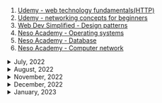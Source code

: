 1. [Udemy - web technology fundamentals(HTTP)](https://www.udemy.com/course/web-technology-fundamentals/)
1. [Udemy - networking concepts for beginners](https://www.udemy.com/course/networking-concepts-for-beginners/learn/lecture/6060530?start=15#overview)
1. [Web Dev Simplified - Design patterns](https://youtube.com/playlist?list=PLZlA0Gpn_vH_CthENcPCM0Dww6a5XYC7f)
1. [Neso Academy - Operating systems](https://youtube.com/playlist?list=PLBlnK6fEyqRiVhbXDGLXDk_OQAeuVcp2O)
1. [Neso Academy - Database](https://www.youtube.com/playlist?list=PLBlnK6fEyqRi_CUQ-FXxgzKQ1dwr_ZJWZ)
1. [Neso Academy - Computer network](https://youtube.com/playlist?list=PLBlnK6fEyqRgMCUAG0XRw78UA8qnv6jEx)

<details>
<summary>July, 2022</summary>

1. [BASH scripting will change your life](https://youtu.be/7qd5sqazD7k)

</details>

<details>
<summary>August, 2022</summary>

1. [Make your WSL or WSL2 terminal awesome - with Windows Terminal, zsh, oh-my-zsh and Powerlevel10k](https://youtu.be/235G6X5EAvM)
1. [Linux Essentials: Curl Fundamentals](https://www.youtube.com/watch?v=Xy7fDxz39FM)
1. [Assembly Language in 100 Seconds](https://youtu.be/4gwYkEK0gOk)
1. [Bash in 100 Seconds](https://youtu.be/I4EWvMFj37g)
1. [C in 100 Seconds](https://youtu.be/U3aXWizDbQ4)
1. [RabbitMQ in 100 Seconds](https://youtu.be/NQ3fZtyXji0)

</details>

<details>
<summary>November, 2022</summary>

1. [EVERY programmer should learn this command 👩‍💻 #programming #technology #software #tech #linux](https://youtube.com/shorts/uVRCa2McgWY?feature=share)
1. ["rm -rf" equivalent for Windows?](https://stackoverflow.com/questions/97875/rm-rf-equivalent-for-windows)
1. [Tistory - CS terminology: Resolve](https://juicyjerry.tistory.com/entry/2-resolve)
1. [For Node.js applications, when to use port 3000 vs 8080?](https://stackoverflow.com/questions/39116627/for-node-js-applications-when-to-use-port-3000-vs-8080)
1. [Export GOPATH for Mac OS](https://sourabhbajaj.com/mac-setup/Go/)

</details>

<details>
<summary>December, 2022</summary>

1. [Linkedin: 한주승: 토비의 스프링을 읽고](https://www.linkedin.com/posts/joosing_tsasakstuswmuikrez-rbbsok-activity-7004974218123640832-z_v7?utm_source=share&utm_medium=member_desktop)
</details>

<details>
<summary>January, 2023</summary>

1. [How to set NODE_ENV to production/development in OS X](https://stackoverflow.com/questions/9198310/how-to-set-node-env-to-production-development-in-os-x)
1. [윈도우 10 시간 오류(인터넷 시간 동기화 오류) 해결하기](https://zkim0115.tistory.com/897)

</details>
